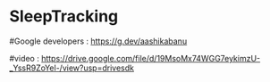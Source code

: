 # SleepTracking
#Google developers : https://g.dev/aashikabanu

#video : https://drive.google.com/file/d/19MsoMx74WGG7eykimzU-_YssR9ZoYel-/view?usp=drivesdk
